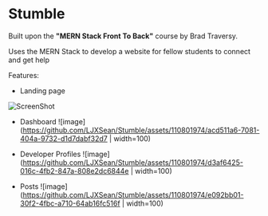 # Stumble

Built upon the <b>"MERN Stack Front To Back"</b> course by Brad Traversy.

Uses the MERN Stack to develop a website for fellow students to connect and get help

Features:
- Landing page
  
![ScreenShot](https://github.com/LJXSean/Stumble/assets/110801974/21bacebe-76ca-454a-85fe-378dd1694726)

- Dashboard
![image](https://github.com/LJXSean/Stumble/assets/110801974/acd511a6-7081-404a-9732-d1d7dabf32d7 | width=100)

- Developer Profiles
![image](https://github.com/LJXSean/Stumble/assets/110801974/d3af6425-016c-4fb2-847a-808e2dc6844e | width=100)
  
- Posts
![image](https://github.com/LJXSean/Stumble/assets/110801974/e092bb01-30f2-4fbc-a710-64ab16fc516f | width=100)
